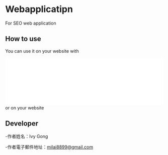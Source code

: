 # Webapplicatipn
For SEO web application
## How to use
You can use it on your website with 
<iframe allowfullscreen="" frameborder="0" heigh="1500px" src="網址" width="100%"></iframe> 
or 
 <link rel="stylesheet" type="text/css" href="styles.css"> on your website <head>

## Developer
 -作者姓名：Ivy Gong
 
 -作者電子郵件地址：milai8899@gmail.com
